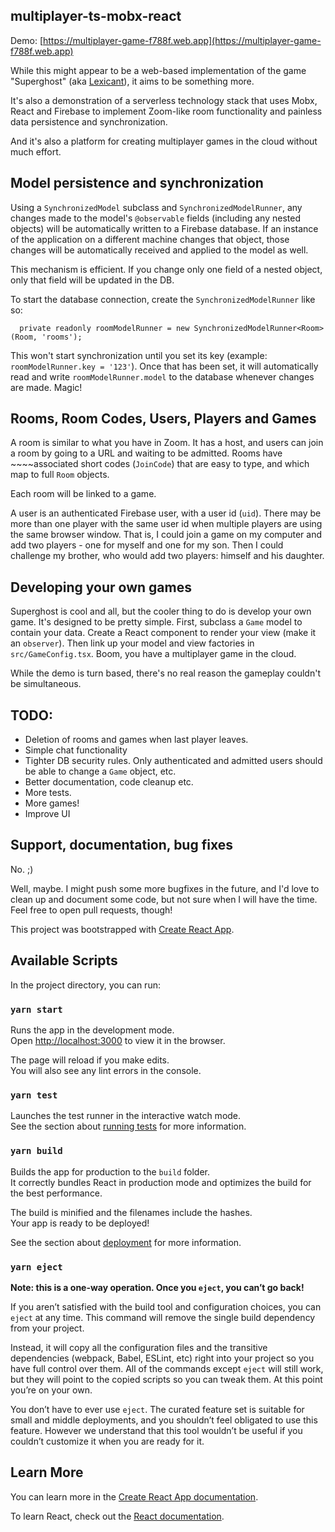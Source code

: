 ## multiplayer-ts-mobx-react

Demo: [https://multiplayer-game-f788f.web.app](https://multiplayer-game-f788f.web.app)

While this might appear to be a web-based implementation of the game "Superghost" (aka [Lexicant](https://en.wikipedia.org/wiki/Lexicant)), it aims to be something more.

It's also a demonstration of a serverless technology stack that uses Mobx, React and Firebase to implement Zoom-like room functionality and painless data persistence and synchronization.

And it's also a platform for creating multiplayer games in the cloud without much effort.

## Model persistence and synchronization

Using a `SynchronizedModel` subclass and `SynchronizedModelRunner`, any changes made to the model's `@observable` fields (including any nested objects) will be automatically written to a Firebase database. If an instance of the application on a different machine changes that object, those changes will be automatically received and applied to the model as well.

This mechanism is efficient. If you change only one field of a nested object, only that field will be updated in the DB.

To start the database connection, create the `SynchronizedModelRunner` like so:

```
  private readonly roomModelRunner = new SynchronizedModelRunner<Room>(Room, 'rooms');
```

This won't start synchronization until you set its key (example: `roomModelRunner.key = '123'`). Once that has been set, it will automatically read and write `roomModelRunner.model` to the database whenever changes are made. Magic!

## Rooms, Room Codes, Users, Players and Games

A room is similar to what you have in Zoom. It has a host, and users can join a room by going to a URL and waiting to be admitted. Rooms have ~~~~associated short codes (`JoinCode`) that are easy to type, and which map to full `Room` objects.

Each room will be linked to a game.

A user is an authenticated Firebase user, with a user id (`uid`). There may be more than one player with the same user id when multiple players are using the same browser window. That is, I could join a game on my computer and add two players - one for myself and one for my son. Then I could challenge my brother, who would add two players: himself and his daughter.

## Developing your own games

Superghost is cool and all, but the cooler thing to do is develop your own game. It's designed to be pretty simple. First, subclass a `Game` model to contain your data. Create a React component to render your view (make it an `observer`). Then link up your model and view factories in `src/GameConfig.tsx`. Boom, you have a multiplayer game in the cloud.

While the demo is turn based, there's no real reason the gameplay couldn't be simultaneous.

## TODO:

* Deletion of rooms and games when last player leaves.
* Simple chat functionality
* Tighter DB security rules. Only authenticated and admitted users should be able to change a `Game` object, etc.
* Better documentation, code cleanup etc.
* More tests.
* More games!
* Improve UI

## Support, documentation, bug fixes

No. ;)

Well, maybe. I might push some more bugfixes in the future, and I'd love to clean up and document some code, but not sure when I will have the time. Feel free to open pull requests, though!

This project was bootstrapped with [Create React App](https://github.com/facebook/create-react-app).

## Available Scripts

In the project directory, you can run:

### `yarn start`

Runs the app in the development mode.<br />
Open [http://localhost:3000](http://localhost:3000) to view it in the browser.

The page will reload if you make edits.<br />
You will also see any lint errors in the console.

### `yarn test`

Launches the test runner in the interactive watch mode.<br />
See the section about [running tests](https://facebook.github.io/create-react-app/docs/running-tests) for more information.

### `yarn build`

Builds the app for production to the `build` folder.<br />
It correctly bundles React in production mode and optimizes the build for the best performance.

The build is minified and the filenames include the hashes.<br />
Your app is ready to be deployed!

See the section about [deployment](https://facebook.github.io/create-react-app/docs/deployment) for more information.

### `yarn eject`

**Note: this is a one-way operation. Once you `eject`, you can’t go back!**

If you aren’t satisfied with the build tool and configuration choices, you can `eject` at any time. This command will remove the single build dependency from your project.

Instead, it will copy all the configuration files and the transitive dependencies (webpack, Babel, ESLint, etc) right into your project so you have full control over them. All of the commands except `eject` will still work, but they will point to the copied scripts so you can tweak them. At this point you’re on your own.

You don’t have to ever use `eject`. The curated feature set is suitable for small and middle deployments, and you shouldn’t feel obligated to use this feature. However we understand that this tool wouldn’t be useful if you couldn’t customize it when you are ready for it.

## Learn More

You can learn more in the [Create React App documentation](https://facebook.github.io/create-react-app/docs/getting-started).

To learn React, check out the [React documentation](https://reactjs.org/).

